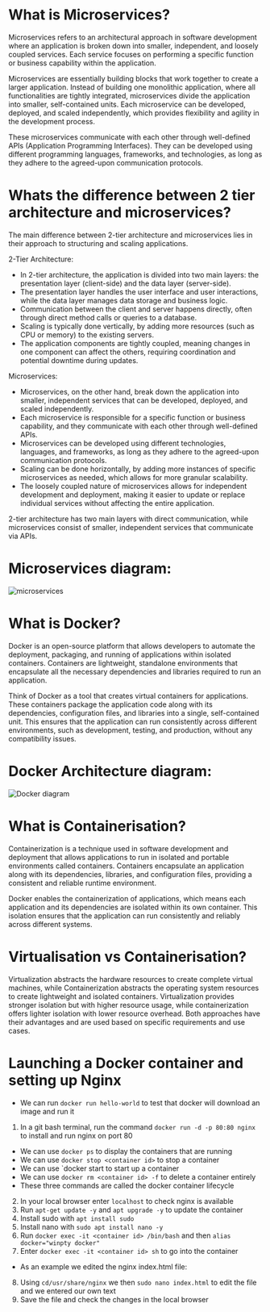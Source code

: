 # What is Microservices?

Microservices refers to an architectural approach in software development where an application is broken down into smaller, independent, and loosely coupled services. Each service focuses on performing a specific function or business capability within the application.

Microservices are essentially building blocks that work together to create a larger application. Instead of building one monolithic application, where all functionalities are tightly integrated, microservices divide the application into smaller, self-contained units. Each microservice can be developed, deployed, and scaled independently, which provides flexibility and agility in the development process.

These microservices communicate with each other through well-defined APIs (Application Programming Interfaces). They can be developed using different programming languages, frameworks, and technologies, as long as they adhere to the agreed-upon communication protocols.

#
# Whats the difference between 2 tier architecture and microservices?

The main difference between 2-tier architecture and microservices lies in their approach to structuring and scaling applications.

2-Tier Architecture:

- In 2-tier architecture, the application is divided into two main layers: the presentation layer (client-side) and the data layer (server-side).
- The presentation layer handles the user interface and user interactions, while the data layer manages data storage and business logic.
- Communication between the client and server happens directly, often through direct method calls or queries to a database.
- Scaling is typically done vertically, by adding more resources (such as CPU or memory) to the existing servers.
- The application components are tightly coupled, meaning changes in one component can affect the others, requiring coordination and potential downtime during updates.

Microservices:

- Microservices, on the other hand, break down the application into smaller, independent services that can be developed, deployed, and scaled independently.
- Each microservice is responsible for a specific function or business capability, and they communicate with each other through well-defined APIs.
- Microservices can be developed using different technologies, languages, and frameworks, as long as they adhere to the agreed-upon communication protocols.
- Scaling can be done horizontally, by adding more instances of specific microservices as needed, which allows for more granular scalability.
- The loosely coupled nature of microservices allows for independent development and deployment, making it easier to update or replace individual services without affecting the entire application.

2-tier architecture has two main layers with direct communication, while microservices consist of smaller, independent services that communicate via APIs. 

#
# Microservices diagram:

![microservices](https://github.com/JakeGillatt/Microservices_docker_K8/assets/129315605/b8abf05b-d83a-4af3-b76a-c1d2653396d0)

#
# What is Docker?

Docker is an open-source platform that allows developers to automate the deployment, packaging, and running of applications within isolated containers. Containers are lightweight, standalone environments that encapsulate all the necessary dependencies and libraries required to run an application.

Think of Docker as a tool that creates virtual containers for applications. These containers package the application code along with its dependencies, configuration files, and libraries into a single, self-contained unit. This ensures that the application can run consistently across different environments, such as development, testing, and production, without any compatibility issues.

#
# Docker Architecture diagram:

![Docker diagram](https://github.com/JakeGillatt/Microservices_docker_K8/assets/129315605/4a665f4d-809e-4c3c-b93c-2a538b4270ad)

#
# What is Containerisation?

Containerization is a technique used in software development and deployment that allows applications to run in isolated and portable environments called containers. Containers encapsulate an application along with its dependencies, libraries, and configuration files, providing a consistent and reliable runtime environment.

Docker enables the containerization of applications, which means each application and its dependencies are isolated within its own container. This isolation ensures that the application can run consistently and reliably across different systems.

#
# Virtualisation vs Containerisation?

Virtualization abstracts the hardware resources to create complete virtual machines, while Containerization abstracts the operating system resources to create lightweight and isolated containers. Virtualization provides stronger isolation but with higher resource usage, while containerization offers lighter isolation with lower resource overhead. Both approaches have their advantages and are used based on specific requirements and use cases.


#
# Launching a Docker container and setting up Nginx

- We can run `docker run hello-world` to test that docker will download an image and run it
1. In a git bash terminal, run the command `docker run -d -p 80:80 nginx` to install and run nginx on port 80
- We can use `docker ps` to display the containers that are running
- We can use `docker stop <container id>` to stop a container
- We can use `docker start <container id> to start up a container
- We can use `docker rm <container id> -f` to delete a container entirely
- These three commands are called the docker container lifecycle
2. In your local browser enter `localhost` to check nginx is available
3. Run `apt-get update -y` and `apt upgrade -y` to update the container
4. Install sudo with `apt install sudo`
5. Install nano with `sudo apt install nano -y`
6. Run `docker exec -it <container id> /bin/bash` and then `alias docker="winpty docker"`
7. Enter `docker exec -it <container id> sh` to go into the container
- As an example we edited the nginx index.html file:
8. Using  `cd/usr/share/nginx` we then `sudo nano index.html` to edit the file and we entered our own text
9. Save the file and check the changes in the local browser
